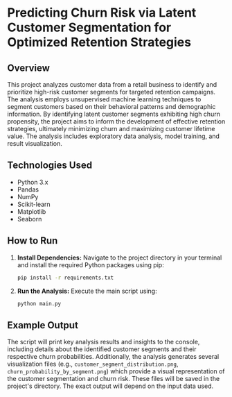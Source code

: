 # Predicting Churn Risk via Latent Customer Segmentation for Optimized Retention Strategies

## Overview

This project analyzes customer data from a retail business to identify and prioritize high-risk customer segments for targeted retention campaigns.  The analysis employs unsupervised machine learning techniques to segment customers based on their behavioral patterns and demographic information.  By identifying latent customer segments exhibiting high churn propensity, the project aims to inform the development of effective retention strategies, ultimately minimizing churn and maximizing customer lifetime value.  The analysis includes exploratory data analysis, model training, and result visualization.

## Technologies Used

* Python 3.x
* Pandas
* NumPy
* Scikit-learn
* Matplotlib
* Seaborn

## How to Run

1. **Install Dependencies:**  Navigate to the project directory in your terminal and install the required Python packages using pip:

   ```bash
   pip install -r requirements.txt
   ```

2. **Run the Analysis:** Execute the main script using:

   ```bash
   python main.py
   ```

## Example Output

The script will print key analysis results and insights to the console, including details about the identified customer segments and their respective churn probabilities.  Additionally, the analysis generates several visualization files (e.g., `customer_segment_distribution.png`, `churn_probability_by_segment.png`) which provide a visual representation of the customer segmentation and churn risk.  These files will be saved in the project's directory.  The exact output will depend on the input data used.